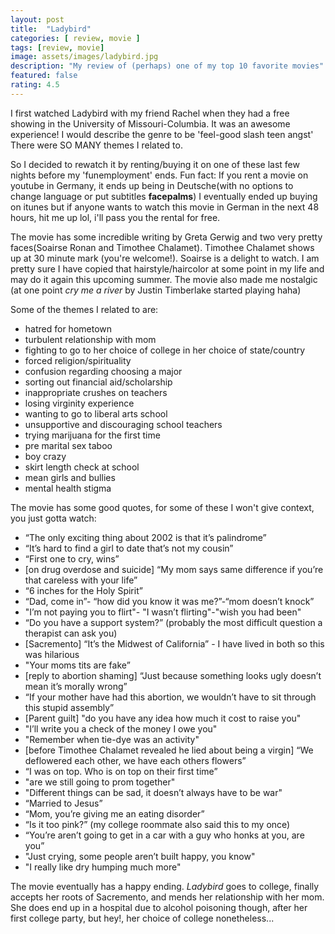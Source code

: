 ```yaml
---
layout: post
title:  "Ladybird"
categories: [ review, movie ]
tags: [review, movie]
image: assets/images/ladybird.jpg
description: "My review of (perhaps) one of my top 10 favorite movies"
featured: false
rating: 4.5
---
```

I first watched Ladybird with my friend Rachel when they had a free showing in the University of Missouri-Columbia. It was an awesome experience! I would describe the genre to be 'feel-good slash teen angst' There were SO MANY themes I related to.

So I decided to rewatch it by renting/buying it on one of these last few nights before my 'funemployment' ends. Fun fact: If you rent a movie on youtube in Germany, it ends up being in Deutsche(with no options to change language or put subtitles **facepalms**) I eventually ended up buying on itunes but if anyone wants to watch this movie in German in the next 48 hours, hit me up lol, i'll pass you the rental for free.

The movie has some incredible writing by Greta Gerwig and two very pretty faces(Soairse Ronan and Timothee Chalamet). Timothee Chalamet shows up at 30 minute mark (you're welcome!). Soairse is a delight to watch. I am pretty sure I have copied that hairstyle/haircolor at some point in my life and may do it again this upcoming summer. The movie also made me nostalgic (at one point _cry me a river_ by Justin Timberlake started playing haha)

Some of the themes I related to are:

* hatred for hometown
* turbulent relationship with mom
* fighting to go to her choice of college in her choice of state/country
* forced religion/spirituality
* confusion regarding choosing a major
* sorting out financial aid/scholarship
* inappropriate crushes on teachers
* losing virginity experience
* wanting to go to liberal arts school
* unsupportive and discouraging school teachers
* trying marijuana for the first time
* pre marital sex taboo
* boy crazy
* skirt length check at school
* mean girls and bullies
* mental health stigma

The movie has some good quotes, for some of these I won't give context, you just gotta watch:

* “The only exciting thing about 2002 is that it’s palindrome”
* “It’s hard to find a girl to date that’s not my cousin”
* “First one to cry, wins”
* [on drug overdose and suicide] “My mom says same difference if you’re that careless with your life”
* “6 inches for the Holy Spirit”
* “Dad, come in”- “how did you know it was me?”-“mom doesn’t knock”
* "I’m not paying you to flirt"- "I wasn’t flirting"-"wish you had been"
* “Do you have a support system?” (probably the most difficult question a therapist can ask you)
* [Sacremento] “It’s the Midwest of California” - I have lived in both so this was hilarious
* "Your moms tits are fake”
* [reply to abortion shaming] “Just because something looks ugly doesn’t mean it’s morally wrong”
* “If your mother have had this abortion, we wouldn’t have to sit through this stupid assembly”
* [Parent guilt] "do you have any idea how much it cost to raise you"
* "I’ll write you a check of the money I owe you"
* "Remember when tie-dye was an activity"
* [before Timothee Chalamet revealed he lied about being a virgin] “We deflowered each other, we have each others flowers”
* “I was on top. Who is on top on their first time”
* "are we still going to prom together"
* "Different things can be sad, it doesn’t always have to be war"
* “Married to Jesus”
* “Mom, you’re giving me an eating disorder”
* “Is it too pink?” (my college roommate also said this to my once)
* “You’re aren’t going to get in a car with a guy who honks at you, are you”
* "Just crying, some people aren’t built happy, you know"
* "I really like dry humping much more"


The movie eventually has a happy ending. _Ladybird_  goes to college, finally accepts her roots of Sacremento, and mends her relationship with her mom. She does end up in a hospital due to alcohol poisoning though, after her first college party, but hey!, her choice of college nonetheless...
